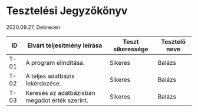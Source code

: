 # Tesztelési Jegyzőkönyv
2020.09.27, Debrecen

ID   | Elvárt teljesítmény leírása | Teszt sikeressége | Tesztelő neve
----|----------|-----------|---------|
T-01 | A program elindítása. | Sikeres | Balázs
T-02 | A teljes adatbázis lekérdezése. | Sikeres | Balázs
T-03 | Keresés az adatbázisban megadot érték szerint. | Sikeres | Balázs
